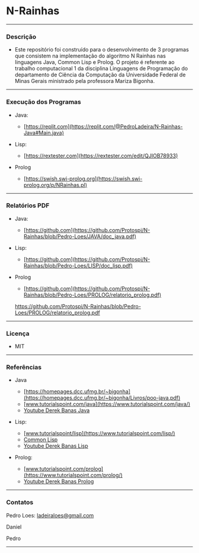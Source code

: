 # N-Rainhas

***

### Descrição

* Este repositório foi construído para o desenvolvimento de 3 programas que consistem na implementação do algoritmo N Rainhas nas linguagens Java, Common Lisp e Prolog. O projeto é referente ao trabalho computacional 1 da disciplina Linguagens de Programação do departamento de Ciência da Computação da Universidade Federal de Minas Gerais ministrado pela professora Mariza Bigonha.

***

### Execução dos Programas

* Java:
  + [https://replit.com](https://replit.com/@PedroLadeira/N-Rainhas-Java#Main.java)

* Lisp:
  + [https://rextester.com](https://rextester.com/edit/QJIOB78933)

* Prolog
  + [https://swish.swi-prolog.org](https://swish.swi-prolog.org/p/NRainhas.pl)

***


### Relatórios PDF

* Java:
  + [https://github.com](https://github.com/Protospi/N-Rainhas/blob/Pedro-Loes/JAVA/doc_java.pdf)

* Lisp:
  + [https://github.com](https://github.com/Protospi/N-Rainhas/blob/Pedro-Loes/LISP/doc_lisp.pdf)

* Prolog
  + [https://github.com](https://github.com/Protospi/N-Rainhas/blob/Pedro-Loes/PROLOG/relatorio_prolog.pdf)
  
  https://github.com/Protospi/N-Rainhas/blob/Pedro-Loes/PROLOG/relatorio_prolog.pdf

***

### Licença

* MIT

***

### Referências

* Java
  + [https://homepages.dcc.ufmg.br/~bigonha](https://homepages.dcc.ufmg.br/~bigonha/Livros/poo-java.pdf)
  + [www.tutorialspoint.com/java](https://www.tutorialspoint.com/java/)
  + [Youtube Derek Banas Java](https://www.youtube.com/watch?v=n-xAqcBCws4)

* Lisp:
  + [www.tutorialspoint/lisp](https://www.tutorialspoint.com/lisp/)
  + [Common Lisp](https://gigamonkeys.com/book/)
  + [Youtube Derek Banas Lisp](https://www.youtube.com/watch?v=ymSq4wHrqyU)

* Prolog:
  + [www.tutorialspoint.com/prolog](https://www.tutorialspoint.com/prolog/)
  + [Youtube Derek Banas Prolog](https://www.youtube.com/watch?v=SykxWpFwMGs)

***

### Contatos

Pedro Loes: ladeiraloes@gmail.com

Daniel

Pedro

***
